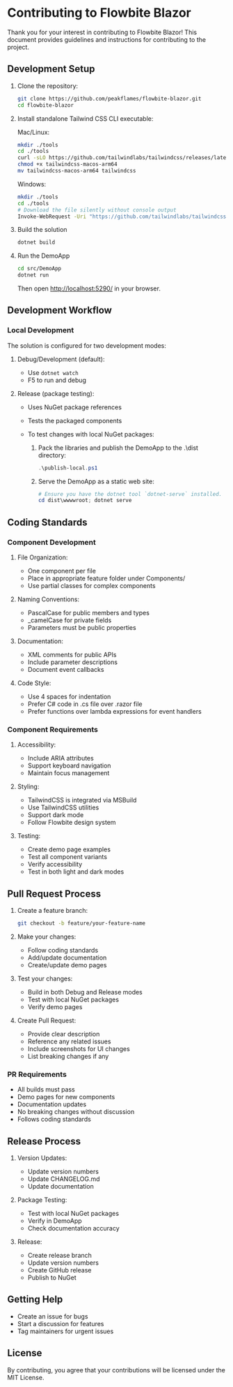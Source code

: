# Contributing to Flowbite Blazor

Thank you for your interest in contributing to Flowbite Blazor! This document provides guidelines and instructions for contributing to the project.

## Development Setup

1. Clone the repository:

   ```bash
   git clone https://github.com/peakflames/flowbite-blazor.git
   cd flowbite-blazor
   ```

1. Install standalone Tailwind CSS CLI executable:

   Mac/Linux:

   ```bash
   mkdir ./tools
   cd ./tools
   curl -sLO https://github.com/tailwindlabs/tailwindcss/releases/latest/download/tailwindcss-macos-arm64
   chmod +x tailwindcss-macos-arm64
   mv tailwindcss-macos-arm64 tailwindcss
   ```

   Windows:

   ```bash
   mkdir ./tools
   cd ./tools
   # Download the file silently without console output
   Invoke-WebRequest -Uri "https://github.com/tailwindlabs/tailwindcss/releases/latest/download/tailwindcss-windows-x64.exe" -OutFile "tailwindcss.exe" -UseBasicParsing
   ```

1. Build the solution

   ```bash
   dotnet build
   ```

1. Run the DemoApp

   ```bash
   cd src/DemoApp
   dotnet run
   ```

   Then open <http://localhost:5290/> in your browser.


## Development Workflow

### Local Development

The solution is configured for two development modes:

1. Debug/Development (default):
   - Use `dotnet watch`
   - F5 to run and debug

1. Release (package testing):
   - Uses NuGet package references
   - Tests the packaged components
   - To test changes with local NuGet packages:

      1. Pack the libraries and publish the DemoApp to the .\dist directory:

         ```powershell
         .\publish-local.ps1
         ```

      1. Serve the DemoApp as a static web site:

         ```powershell
         # Ensure you have the dotnet tool `dotnet-serve` installed.
         cd dist\wwwwroot; dotnet serve
         ```

## Coding Standards

### Component Development

1. File Organization:
   - One component per file
   - Place in appropriate feature folder under Components/
   - Use partial classes for complex components

1. Naming Conventions:
   - PascalCase for public members and types
   - _camelCase for private fields
   - Parameters must be public properties

1. Documentation:
   - XML comments for public APIs
   - Include parameter descriptions
   - Document event callbacks

1. Code Style:
   - Use 4 spaces for indentation
   - Prefer C# code in .cs file over .razor file
   - Prefer functions over lambda expressions for event handlers

### Component Requirements

1. Accessibility:
   - Include ARIA attributes
   - Support keyboard navigation
   - Maintain focus management

1. Styling:
   - TailwindCSS is integrated via MSBuild
   - Use TailwindCSS utilities
   - Support dark mode
   - Follow Flowbite design system

1. Testing:
   - Create demo page examples
   - Test all component variants
   - Verify accessibility
   - Test in both light and dark modes

## Pull Request Process

1. Create a feature branch:

   ```bash
   git checkout -b feature/your-feature-name
   ```

1. Make your changes:
   - Follow coding standards
   - Add/update documentation
   - Create/update demo pages

1. Test your changes:
   - Build in both Debug and Release modes
   - Test with local NuGet packages
   - Verify demo pages

1. Create Pull Request:
   - Provide clear description
   - Reference any related issues
   - Include screenshots for UI changes
   - List breaking changes if any

### PR Requirements

- All builds must pass
- Demo pages for new components
- Documentation updates
- No breaking changes without discussion
- Follows coding standards

## Release Process

1. Version Updates:
   - Update version numbers
   - Update CHANGELOG.md
   - Update documentation

1. Package Testing:
   - Test with local NuGet packages
   - Verify in DemoApp
   - Check documentation accuracy

1. Release:
   - Create release branch
   - Update version numbers
   - Create GitHub release
   - Publish to NuGet

## Getting Help

- Create an issue for bugs
- Start a discussion for features
- Tag maintainers for urgent issues

## License

By contributing, you agree that your contributions will be licensed under the MIT License.
